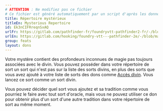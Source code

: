 ```yaml
---
# ATTENTION : Ne modifiez pas ce fichier
# Ce fichier est généré automatiquement par un script d'après les données du module Foundry VTT officiel et de sa traduction
title: Répertoire mystérieux
titleEn: Mysterious Repertoire
id: Ek3nCIFRreqnSxAQ
urlFr: https://gitlab.com/pathfinder-fr/foundryvtt-pathfinder2-fr/-/blob/master/data/feats/Ek3nCIFRreqnSxAQ.htm
urlEn: https://gitlab.com/hooking/foundry-vtt---pathfinder-2e/-/blob/master/packs/data/feats.db/mysterious-repertoire.json
group: feats
layout: dons
---
```

Votre mystère contient des profondeurs inconnues de magie pas toujours associées avec le divin. Vous pouvez posséder dans votre répertoire de sort un sort qui n'est pas sur la liste des sorts divins, en plus des sorts que vous avez ajouté à votre liste de sorts des dons comme [Accès divin](accès-divin.md). Vous lancez ce sort comme un sort divin.

Vous pouvez décider quel sort vous ajoutez et sa tradition comme vous pourriez le faire avec tout sort d'oracle, mais vous ne pouvez utiliser ce don pour obtenir plus d'un sort d'une autre tradition dans votre répertoire de sort au même moment.


